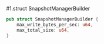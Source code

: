 #1.struct SnapshotManagerBuilder

```rust
pub struct SnapshotManagerBuilder {
    max_write_bytes_per_sec: u64,
    max_total_size: u64,
}

```